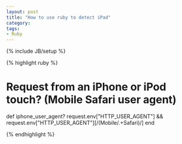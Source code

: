 ```yaml
---
layout: post
title: "How to use ruby to detect iPad"
category: 
tags:
- Ruby
---
```

{% include JB/setup %}

{% highlight ruby %}

# Request from an iPhone or iPod touch? (Mobile Safari user agent)
def iphone_user_agent?
  request.env["HTTP_USER_AGENT"] && request.env["HTTP_USER_AGENT"][/(Mobile\/.+Safari)/]
end

{% endhighlight %}